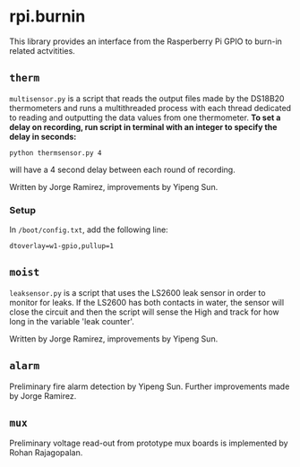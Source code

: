 # rpi.burnin
This library provides an interface from the Rasperberry Pi GPIO to burn-in
related actvitities.

## `therm`
`multisensor.py` is a script that reads the output files made by the DS18B20
thermometers and runs a multithreaded process with each thread dedicated to
reading and outputting the data values from one thermometer. **To set a delay
on recording, run script in terminal with an integer to specify the delay in
seconds:**
```
python thermsensor.py 4
```
will have a 4 second delay between each round of recording.

Written by Jorge Ramirez, improvements by Yipeng Sun.

### Setup
In `/boot/config.txt`, add the following line:
```
dtoverlay=w1-gpio,pullup=1
```

## `moist`
`leaksensor.py` is a script that uses the LS2600 leak sensor in order to monitor
for leaks. If the LS2600 has both contacts in water, the sensor will close the
circuit and then the script will sense the High and track for how long in the
variable 'leak counter'.

Written by Jorge Ramirez, improvements by Yipeng Sun.

## `alarm`
Preliminary fire alarm detection by Yipeng Sun. Further improvements made by
Jorge Ramirez.

## `mux`
Preliminary voltage read-out from prototype mux boards is implemented by Rohan
Rajagopalan.
